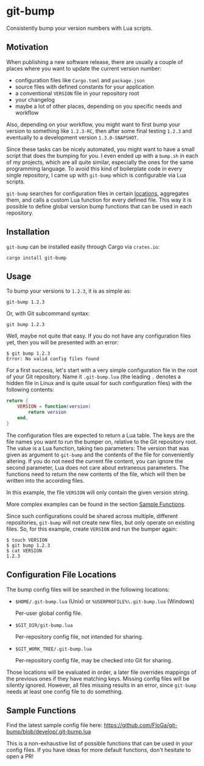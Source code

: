 # git-bump

Consistently bump your version numbers with Lua scripts.

## Motivation

When publishing a new software release, there are usually a couple of places
where you want to update the current version number:

-   configuration files like `Cargo.toml` and `package.json`
-   source files with defined constants for your application
-   a conventional `VERSION` file in your repository root
-   your changelog
-   maybe a lot of other places, depending on you specific needs and workflow

Also, depending on your workflow, you might want to first bump your version to
something like `1.2.3-RC`, then after some final testing `1.2.3` and
eventually to a development version `1.3.0-SNAPSHOT`.

Since these tasks can be nicely automated, you might want to have a small
script that does the bumping for you. I even ended up with a `bump.sh` in each
of my projects, which are all quite similar, especially the ones for the same
programming language. To avoid this kind of boilerplate code in every single
repository, I came up with `git-bump` which is configurable via Lua scripts.

`git-bump` searches for configuration files in certain
[locations](#configuration-file-locations), aggregates them, and calls a
custom Lua function for every defined file. This way it is possible to define
global version bump functions that can be used in each repository.

## Installation

`git-bump` can be installed easily through Cargo via `crates.io`:

```shell script
cargo install git-bump
```

## Usage

To bump your versions to `1.2.3`, it is as simple as:

```shell script
git-bump 1.2.3
```

Or, with Git subcommand syntax:

```shell script
git bump 1.2.3
```

Well, maybe not quite that easy. If you do not have any configuration files
yet, then you will be presented with an error:

```text
$ git bump 1.2.3
Error: No valid config files found
```

For a first success, let's start with a very simple configuration file in the
root of your Git repository. Name it `.git-bump.lua` (the leading `.` denotes
a hidden file in Linux and is quite usual for such configuration files) with
the following contents:

```lua
return {
    VERSION = function(version)
        return version
    end,
}
```

The configuration files are expected to return a Lua table. The keys are the
file names you want to run the bumper on, relative to the Git repository root.
The value is a Lua function, taking two parameters: The version that was given
as argument to `git-bump` and the contents of the file for conveniently
altering. If you do not need the current file content, you can ignore the
second parameter, Lua does not care about extraneous parameters. The functions
need to return the new contents of the file, which will then be written into
the according files.

In this example, the file `VERSION` will only contain the given version string.

More complex examples can be found in the section [Sample
Functions](#sample-functions).

Since such configurations could be shared across multiple, different
repositories, `git-bump` will not create new files, but only operate on
existing files. So, for this example, create `VERSION` and run the bumper
again:

```text
$ touch VERSION
$ git bump 1.2.3
$ cat VERSION
1.2.3
```

## Configuration File Locations

The bump config files will be searched in the following locations:

-   `$HOME/.git-bump.lua` (Unix) or `%USERPROFILE%\.git-bump.lua` (Windows)

    Per-user global config file.

-   `$GIT_DIR/git-bump.lua`

    Per-repository config file, not intended for sharing.

-   `$GIT_WORK_TREE/.git-bump.lua`

    Per-repository config file, may be checked into Git for sharing.

Those locations will be evaluated in order, a later file overrides mappings of
the previous ones if they have matching keys. Missing config files will be
silently ignored. However, all files missing results in an error, since
`git-bump` needs at least one config file to do something.

## Sample Functions

Find the latest sample config file here: 
https://github.com/FloGa/git-bump/blob/develop/.git-bump.lua

This is a non-exhaustive list of possible functions that can be used in your
config files. If you have ideas for more default functions, don't hesitate to
open a PR!
